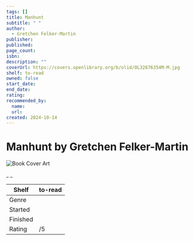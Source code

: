 ```yaml
---
tags: []
title: Manhunt
subtitle: " "
author:
  - Gretchen Felker-Martin
publisher:
published:
page_count:
isbn:
description: ""
coverUrl: https://covers.openlibrary.org/b/olid/OL32676354M-M.jpg
shelf: to-read
owned: false
start_date:
end_date:
rating:
recommended_by:
  name:
  url:
created: 2024-10-14
---
```


# Manhunt by Gretchen Felker-Martin

![Book Cover Art](https://covers.openlibrary.org/b/olid/OL32676354M-M.jpg)

_ _

| Shelf | to-read |
| --- | --- |
| Genre |  |
| Started |  |
| Finished |  |
| Rating | /5 |
